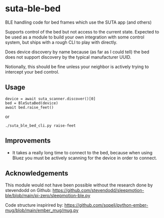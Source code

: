 # suta-ble-bed
BLE handling code for bed frames which use the SUTA app (and others)

Supports control of the bed but not access to the current state.
Expected to be used as a module to build your own integration with some
control system, but ships with a rough CLI to play with directly.

Does device discovery by name because (as far as I could tell) the bed
does not support discovery by the typical manufacturer UUID.

Notionally, this should be fine unless your neighbor is actively trying
to intercept your bed control.

## Usage

```
device = await suta_scanner.discover()[0]
bed = BleSutaBed(device)
await bed.raise_feet()
```

or

```
./suta_ble_bed_cli.py raise-feet
```

## Improvements

- It takes a really long time to connect to the bed, because when using Bluez
you must be actively scanning for the device in order to connect.

## Acknowledgements

This module would not have been possible without the research done by stevendodd on Github:
https://github.com/stevendodd/sleepmotion-ble/blob/main/pi-zero/sleepmotion-ble.py

Code structure inspirired by:
https://github.com/sopelj/python-ember-mug/blob/main/ember_mug/mug.py
